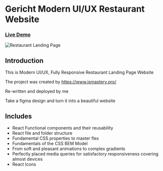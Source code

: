 # Gericht Modern UI/UX Restaurant Website
### [Live Demo](https://gericht-restaurant-by-arslan7172.netlify.app/)

![Restaurant Landing Page](https://i.ibb.co/5jxBKpw/image.png)

## Introduction
This is Modern UI/UX, Fully Responsive Restaurant Landing Page Website

The project was created by https://www.jsmastery.pro/

Re-written and deployed by me

Take a figma design and turn it into a beautiful website

## Includes
- React Functional components and their reusability
- React file and folder structure
- Fundamental CSS properties to master flex
- Fundamentals of the CSS BEM Model
- From soft and pleasant animations to complex gradients
- Perfectly placed media queries for satisfactory responsiveness covering almost devices
- React Icons
